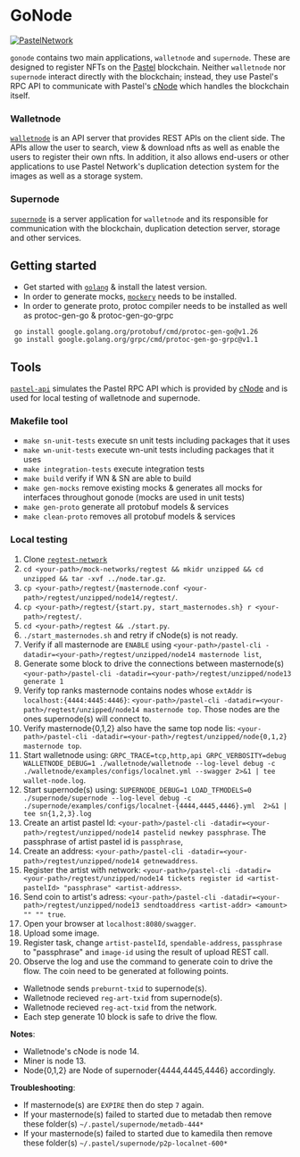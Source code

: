 # GoNode

[![PastelNetwork](https://circleci.com/gh/pastelnetwork/gonode.svg?style=shield)](https://circleci.com/pastelnetwork/gonode)

`gonode` contains two main applications, `walletnode` and `supernode`. These are designed to register NFTs on the [Pastel](http://pastel.wiki/en/home) blockchain. Neither `walletnode` nor `supernode`  interact directly with the blockchain; instead, they use Pastel's RPC API to communicate with Pastel's [cNode](https://github.com/pastelnetwork/pastel) which handles the blockchain itself.

### Walletnode

[`walletnode`](walletnode/README.md) is an API server that provides REST APIs on the client side. The APIs allow the user to search, view & download nfts as well as enable the users to register their own nfts. In addition, it also allows end-users or other applications to use Pastel Network's duplication detection system for the images as well as a storage system. 

### Supernode

[`supernode`](supernode/README.md) is a server application for `walletnode` and its responsible for communication with the blockchain, duplication detection server, storage and other services.

## Getting started
- Get started with [`golang`](https://go.dev/doc/) & install the latest version.
- In order to generate mocks, [`mockery`](https://github.com/vektra/mockery) needs to be installed.
- In order to generate proto, protoc compiler needs to be installed as well as protoc-gen-go & protoc-gen-go-grpc

```
 go install google.golang.org/protobuf/cmd/protoc-gen-go@v1.26
 go install google.golang.org/grpc/cmd/protoc-gen-go-grpc@v1.1

```

## Tools

[`pastel-api`](tools/pastel-api/README.md) simulates the Pastel RPC API which is provided by [cNode](https://github.com/pastelnetwork/pastel) and is used for local testing of walletnode and supernode.


### Makefile tool

- `make sn-unit-tests` execute sn unit tests including packages that it uses
- `make wn-unit-tests` execute wn-unit tests including packages that it uses
- `make integration-tests` execute integration tests
- `make build` verify if WN & SN are able to build
- `make gen-mocks` remove existing mocks & generates all mocks for interfaces throughout gonode (mocks are used in unit tests)
- `make gen-proto` generate all protobuf models & services
- `make clean-proto` removes all protobuf models & services

### Local testing
1. Clone [`regtest-network`](https://github.com/pastelnetwork/mock-networks)
2. `cd <your-path>/mock-networks/regtest && mkidr unzipped && cd unzipped && tar -xvf ../node.tar.gz`.
3. `cp <your-path>/regtest/{masternode.conf <your-path>/regtest/unzipped/node14/regtest/`.
4. `cp <your-path>/regtest/{start.py, start_masternodes.sh} r <your-path>/regtest/`.
6. `cd <your-path>/regtest && ./start.py`.  
7. `./start_masternodes.sh` and retry if cNode(s) is not ready.
8. Verify if all masternode are `ENABLE` using `<your-path>/pastel-cli -datadir=<your-path>/regtest/unzipped/node14 masternode list`,
9. Generate some block to drive the connections between masternode(s) `<your-path>/pastel-cli -datadir=<your-path>/regtest/unzipped/node13 generate 1`
9. Verify top ranks masternode contains nodes whose `extAddr` is `localhost:{4444:4445:4446}`: `<your-path>/pastel-cli -datadir=<your-path>/regtest/unzipped/node14 masternode top`. Those nodes are the ones supernode(s) will connect to.
10. Verify masternode{0,1,2} also have the same top node lis: `<your-path>/pastel-cli -datadir=<your-path>/regtest/unzipped/node{0,1,2} masternode top`.
11. Start walletnode using: `GRPC_TRACE=tcp,http,api GRPC_VERBOSITY=debug WALLETNODE_DEBUG=1 ./walletnode/walletnode --log-level debug -c ./walletnode/examples/configs/localnet.yml --swagger 2>&1 | tee wallet-node.log`.
12. Start supernode(s) using: `SUPERNODE_DEBUG=1 LOAD_TFMODELS=0 ./supernode/supernode --log-level debug -c ./supernode/examples/configs/localnet-{4444,4445,4446}.yml  2>&1 | tee sn{1,2,3}.log` 
13. Create an artist pastel Id: `<your-path>/pastel-cli -datadir=<your-path>/regtest/unzipped/node14 pastelid newkey passphrase`. The passphrase of artist pastel id is `passphrase`,
14. Create an address: `<your-path>/pastel-cli -datadir=<your-path>/regtest/unzipped/node14 getnewaddress`.
15. Register the artist with network:  `<your-path>/pastel-cli -datadir=<your-path>/regtest/unzipped/node14 tickets register id <artist-pastelId> "passphrase" <artist-address>`.
16. Send coin to artist's adress: `<your-path>/pastel-cli -datadir=<your-path>/regtest/unzipped/node13 sendtoaddress <artist-addr> <amount> "" "" true`.
17. Open your browser at `localhost:8080/swagger`.
18. Upload some image.
19. Register task, change `artist-pastelId`, `spendable-address`, `passphrase` to "passphrase" and `image-id` using the result of upload REST call.
20. Observe the log and use the command to generate coin to drive the flow. The coin need to be generated at following points.
- Walletnode sends `preburnt-txid` to supernode(s).
- Walletnode recieved `reg-art-txid` from supernode(s).
- Walletnode recieved `reg-act-txid` from the network.
- Each step generate 10 block is safe to drive the flow.

**Notes**:
- Walletnode's cNode is node 14.
- Miner is node 13.
- Node{0,1,2} are Node of supernoder{4444,4445,4446} accordingly.

**Troubleshooting**:
- If masternode(s) are `EXPIRE` then do step `7` again.
- If your masternode(s) failed to started due to metadab then remove these folder(s) `~/.pastel/supernode/metadb-444*`
- If your masternode(s) failed to started due to kamedila then remove these folder(s) `~/.pastel/supernode/p2p-localnet-600*`
